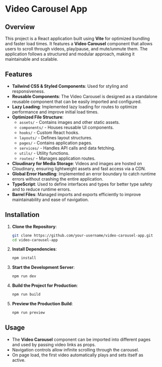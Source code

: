 # Video Carousel App

## Overview

This project is a React application built using **Vite** for optimized bundling and faster load times. It features a **Video Carousel** component that allows users to scroll through videos, play/pause, and mute/unmute them. The application follows a structured and modular approach, making it maintainable and scalable.

## Features

- **Tailwind CSS & Styled Components**: Used for styling and responsiveness.
- **Reusable Components**: The Video Carousel is designed as a standalone reusable component that can be easily imported and configured.
- **Lazy Loading**: Implemented lazy loading for routes to optimize performance and improve initial load times.
- **Optimized File Structure**:
  - `assets/` - Contains images and other static assets.
  - `components/` - Houses reusable UI components.
  - `hooks/` - Custom React hooks.
  - `layouts/` - Defines layout structures.
  - `pages/` - Contains application pages.
  - `services/` - Handles API calls and data fetching.
  - `utils/` - Utility functions.
  - `routes/` - Manages application routes.
- **Cloudinary for Media Storage**: Videos and images are hosted on Cloudinary, ensuring lightweight assets and fast access via a CDN.
- **Global Error Handling**: Implemented an error boundary to catch runtime errors without crashing the entire application.
- **TypeScript**: Used to define interfaces and types for better type safety and to reduce runtime errors.
- **Barrel Files**: Managed imports and exports efficiently to improve maintainability and ease of navigation.

## Installation

1. **Clone the Repository**:
   ```sh
   git clone https://github.com/your-username/video-carousel-app.git
   cd video-carousel-app
   ```

2. **Install Dependencies**:
   ```sh
   npm install
   ```

3. **Start the Development Server**:
   ```sh
   npm run dev
   ```

4. **Build the Project for Production**:
   ```sh
   npm run build
   ```

5. **Preview the Production Build**:
   ```sh
   npm run preview
   ```

## Usage

- The **Video Carousel** component can be imported into different pages and used by passing video links as props.
- Navigation controls allow infinite scrolling through the carousel.
- On page load, the first video automatically plays and sets itself as active.



